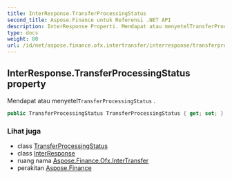 ```yaml
---
title: InterResponse.TransferProcessingStatus
second_title: Aspose.Finance untuk Referensi .NET API
description: InterResponse Properti. Mendapat atau menyetelTransferProcessingStatus .
type: docs
weight: 80
url: /id/net/aspose.finance.ofx.intertransfer/interresponse/transferprocessingstatus/
---
```

## InterResponse.TransferProcessingStatus property

Mendapat atau menyetel`TransferProcessingStatus` .

```csharp
public TransferProcessingStatus TransferProcessingStatus { get; set; }
```

### Lihat juga

* class [TransferProcessingStatus](../../../aspose.finance.ofx/transferprocessingstatus/)
* class [InterResponse](../)
* ruang nama [Aspose.Finance.Ofx.InterTransfer](../../interresponse/)
* perakitan [Aspose.Finance](../../../)



